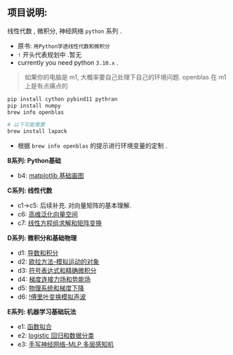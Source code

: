 ## 项目说明:

线性代数 , 微积分, 神经网络 `python` 系列 .

- 原书: `用Python学透线性代数和微积分`
- `!` 开头代表规划中 .暂无
- currently you need python `3.10.x` .

> 如果你的电脑是 m1, 大概率要自己处理下自己的环境问题. openblas 在 m1 上是有点痛点的

```bash
pip install cython pybind11 pythran
pip install numpy
brew info openblas

# 以下可能需要
brew install lapack
```

- 根据 `brew info openblas` 的提示进行环境变量的定制 .

**B系列: Python基础**
 
- b4: [matplotlib 基础画图](https://github.com/carl10086/dm-learning/blob/master/dm-algebra/chapters/b4.ipynb)

**C系列: 线性代数**

- c1->c5: 后续补充. 对向量矩阵的基本理解. 
- c6: [高维泛化向量空间](https://github.com/carl10086/dm-learning/blob/master/dm-algebra/chapters/c6.ipynb)
- c7: [线性方程组求解和矩阵变换](https://github.com/carl10086/dm-learning/blob/master/dm-algebra/chapters/c7.ipynb)

**D系列: 微积分和基础物理**

- d1: [导数和积分](https://github.com/carl10086/dm-learning/blob/master/dm-algebra/chapters/d1.ipynb)
- d2: [欧拉方法-模拟运动的对象](https://github.com/carl10086/dm-learning/blob/master/dm-algebra/chapters/d2.ipynb)
- d3: [符号表达式和精确微积分](https://github.com/carl10086/dm-learning/blob/master/dm-algebra/chapters/d3.ipynb)
- d4: [梯度连接力场和势能场](https://github.com/carl10086/dm-learning/blob/master/dm-algebra/chapters/d4.ipynb)
- d5: [物理系统和梯度下降](https://github.com/carl10086/dm-learning/blob/master/dm-algebra/chapters/d5.ipynb)
- d6: [!傅里叶变换模拟声波]()

**E系列: 机器学习基础玩法**

- e1: [函数拟合](https://github.com/carl10086/dm-learning/blob/master/dm-algebra/chapters/d1.ipynb)
- e2: [logistic 回归和数据分类](https://github.com/carl10086/dm-learning/blob/master/dm-algebra/chapters/d2.ipynb)
- e3: [手写神经网络-MLP 多层感知机](https://github.com/carl10086/dm-learning/blob/master/dm-algebra/chapters/d2.ipynb)


